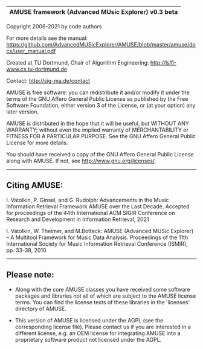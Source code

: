 |AMUSE framework (Advanced MUsic Explorer) v0.3 beta|
|---------------------------------------------------|

Copyright 2006-2021 by code authors

For more details see the manual:
<https://github.com/AdvancedMUSicExplorer/AMUSE/blob/master/amuse/docs/user_manual.pdf>

Created at TU Dortmund, Chair of Algorithm Engineering:
<http://ls11-www.cs.tu-dortmund.de>

Contact:
<http://sig-ma.de/contact>

AMUSE is free software: you can redistribute it and/or modify
it under the terms of the GNU Affero General Public License as published by
the Free Software Foundation, either version 3 of the License, or
(at your option) any later version.

AMUSE is distributed in the hope that it will be useful,
but WITHOUT ANY WARRANTY; without even the implied warranty of
MERCHANTABILITY or FITNESS FOR A PARTICULAR PURPOSE. See the
GNU Affero General Public License for more details.

You should have received a copy of the GNU Affero General Public License
along with AMUSE. If not, see <http://www.gnu.org/licenses/>.

-------------
Citing AMUSE:
-------------
I. Vatolkin, P. Ginsel, and G. Rudolph: Advancements in the Music Information Retrieval Framework AMUSE over the Last Decade. Accepted for proceedings of the 44th International ACM SIGIR Conference on Research and Development in Information Retrieval, 2021

I. Vatolkin, W. Theimer, and M.Botteck: AMUSE (Advanced MUSic Explorer) – A Multitool Framework for Music Data Analysis. Proceedings of the 11th International Society for Music Information Retrieval Conference (ISMIR), pp. 33-38, 2010

------------
Please note:
------------

* Along with the core AMUSE classes you have received some software
  packages and libraries not all of which are subject to the AMUSE
  license terms. You can find the license texts of these libraries
  in the 'licenses' directory of AMUSE.
  
* This version of AMUSE is licensed under the AGPL (see the
  corresponding license file). Please contact us if you are
  interested in a different license, e.g. an OEM license for
  integrating AMUSE into a proprietary software product
  not licensed under the AGPL.
